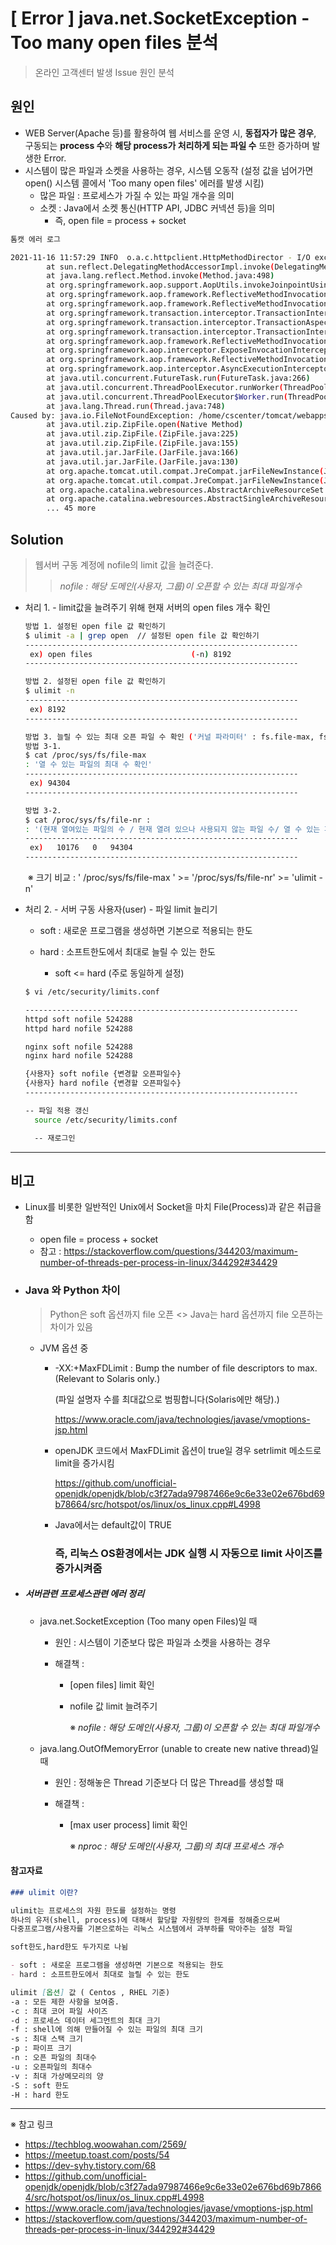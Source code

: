 # [ Error ]  java.net.SocketException - Too many open files 분석

> 온라인 고객센터 발생 Issue 원인 분석

## 원인

- WEB Server(Apache 등)를 활용하여  웹 서비스를 운영 시,
      **동접자가 많은 경우**,  구동되는 **process 수**와 **해당 process가 처리하게 되는 파일 수** 또한 증가하며 발생한 Error.
- 시스템이 많은 파일과 소켓을 사용하는 경우, 시스템 오동작 (설정 값을 넘어가면 open() 시스템 콜에서 'Too many open files' 에러를 발생 시킴)
  - 많은 파일 : 프로세스가 가질 수 있는  파일 개수을 의미
  - 소켓 : Java에서 소켓 통신(HTTP API, JDBC 커넥션 등)을 의미
    - 즉, open file =  process + socket 

```bash
톰캣 에러 로그 

2021-11-16 11:57:29 INFO  o.a.c.httpclient.HttpMethodDirector - I/O exception (java.net.SocketException) caught when processing request: 열린 파일이 너무 많음
        at sun.reflect.DelegatingMethodAccessorImpl.invoke(DelegatingMethodAccessorImpl.java:43)
        at java.lang.reflect.Method.invoke(Method.java:498)
        at org.springframework.aop.support.AopUtils.invokeJoinpointUsingReflection(AopUtils.java:333)
        at org.springframework.aop.framework.ReflectiveMethodInvocation.invokeJoinpoint(ReflectiveMethodInvocation.java:190)
        at org.springframework.aop.framework.ReflectiveMethodInvocation.proceed(ReflectiveMethodInvocation.java:157)
        at org.springframework.transaction.interceptor.TransactionInterceptor$1.proceedWithInvocation(TransactionInterceptor.java:99)
        at org.springframework.transaction.interceptor.TransactionAspectSupport.invokeWithinTransaction(TransactionAspectSupport.java:281)
        at org.springframework.transaction.interceptor.TransactionInterceptor.invoke(TransactionInterceptor.java:96)
        at org.springframework.aop.framework.ReflectiveMethodInvocation.proceed(ReflectiveMethodInvocation.java:179)
        at org.springframework.aop.interceptor.ExposeInvocationInterceptor.invoke(ExposeInvocationInterceptor.java:92)
        at org.springframework.aop.framework.ReflectiveMethodInvocation.proceed(ReflectiveMethodInvocation.java:179)
        at org.springframework.aop.interceptor.AsyncExecutionInterceptor$1.call(AsyncExecutionInterceptor.java:115)
        at java.util.concurrent.FutureTask.run(FutureTask.java:266)
        at java.util.concurrent.ThreadPoolExecutor.runWorker(ThreadPoolExecutor.java:1149)
        at java.util.concurrent.ThreadPoolExecutor$Worker.run(ThreadPoolExecutor.java:624)
        at java.lang.Thread.run(Thread.java:748)
Caused by: java.io.FileNotFoundException: /home/cscenter/tomcat/webapps/ROOT/WEB-INF/lib/spring-tx-4.3.0.RELEASE.jar (열린 파일이 너무 많음)
        at java.util.zip.ZipFile.open(Native Method)
        at java.util.zip.ZipFile.(ZipFile.java:225)
        at java.util.zip.ZipFile.(ZipFile.java:155)
        at java.util.jar.JarFile.(JarFile.java:166)
        at java.util.jar.JarFile.(JarFile.java:130)
        at org.apache.tomcat.util.compat.JreCompat.jarFileNewInstance(JreCompat.java:197)
        at org.apache.tomcat.util.compat.JreCompat.jarFileNewInstance(JreCompat.java:182)
        at org.apache.catalina.webresources.AbstractArchiveResourceSet.openJarFile(AbstractArchiveResourceSet.java:308)
        at org.apache.catalina.webresources.AbstractSingleArchiveResourceSet.getArchiveEntry(AbstractSingleArchiveResourceSet.java:96)
        ... 45 more
```



## Solution

> 웹서버 구동 계정에 nofile의 limit 값을 늘려준다. 
>
> > *nofile : 해당 도메인(사용자, 그룹)이 오픈할 수 있는 최대 파일개수*

- 처리 1.  - limit값을 늘려주기 위해 현재 서버의 open files 개수 확인

  ```bash
  방법 1. 설정된 open file 값 확인하기
  $ ulimit -a | grep open  // 설정된 open file 값 확인하기
  -------------------------------------------------------------
   ex) open files                      (-n) 8192
  -------------------------------------------------------------
  
  방법 2. 설정된 open file 값 확인하기
  $ ulimit -n 
  -------------------------------------------------------------
   ex) 8192
  -------------------------------------------------------------
  
  방법 3. 늘릴 수 있는 최대 오픈 파일 수 확인 ('커널 파라미터' : fs.file-max, fs.file-nr)
  방법 3-1.
  $ cat /proc/sys/fs/file-max 
  : '열 수 있는 파일의 최대 수 확인'
  -------------------------------------------------------------
   ex) 94304
  -------------------------------------------------------------
  
  방법 3-2.
  $ cat /proc/sys/fs/file-nr :  
  : '(현재 열여있는 파일의 수 / 현재 열려 있으나 사용되지 않는 파일 수/ 열 수 있는 파일의 최대 개수 )'
  -------------------------------------------------------------
   ex)   10176   0   94304
  -------------------------------------------------------------
  
  ```

  ​	※ 크기 비교 :    ' /proc/sys/fs/file-max '      >=     '/proc/sys/fs/file-nr'     >=     'ulimit -n' 

  


- 처리 2.  - 서버 구동 사용자(user) - 파일 limit 늘리기


  - soft : 새로운 프로그램을 생성하면 기본으로 적용되는 한도
  - hard : 소프트한도에서 최대로 늘릴 수 있는 한도

    - soft <=  hard (주로 동일하게 설정)

  ```bash
  $ vi /etc/security/limits.conf
  
  -------------------------------------------------------------
  httpd soft nofile 524288
  httpd hard nofile 524288
  
  nginx soft nofile 524288
  nginx hard nofile 524288
  
  {사용자} soft nofile {변경할 오픈파일수}
  {사용자} hard nofile {변경할 오픈파일수}
  -------------------------------------------------------------
  
  -- 파일 적용 갱신
    source /etc/security/limits.conf 
  
    -- 재로그인
  ```



-----------

## 비고

- Linux를 비롯한 일반적인 Unix에서 Socket을 마치 File(Process)과 같은 취급을 함
  - open file =  process + socket 
  - 참고 : https://stackoverflow.com/questions/344203/maximum-number-of-threads-per-process-in-linux/344292#34429



- ### Java 와 Python 차이

  > Python은 soft 옵션까지 file 오픈 <> Java는 hard 옵션까지 file 오픈하는 차이가 있음

  - JVM 옵션 중 

    - -XX:+MaxFDLimit : Bump the number of file descriptors to max. (Relevant to Solaris only.)

      (파일 설명자 수를 최대값으로 범핑합니다(Solaris에만 해당).)

      	https://www.oracle.com/java/technologies/javase/vmoptions-jsp.html

      

    - openJDK 코드에서 MaxFDLimit  옵션이 true일 경우 setrlimit 메소드로 limit을 증가시킴

      https://github.com/unofficial-openjdk/openjdk/blob/c3f27ada97987466e9c6e33e02e676bd69b78664/src/hotspot/os/linux/os_linux.cpp#L4998

    - Java에서는 default값이 TRUE

      ### 즉, 리눅스 OS환경에서는 JDK 실행 시 자동으로 limit 사이즈를 증가시켜줌



- ##### 서버관련 프로세스관련 에러 정리

  - java.net.SocketException (Too many open Files)일 때 

    - 원인 : 시스템이 기준보다 많은 파일과 소켓을 사용하는 경우 

    - 해결책 : 

      - [open files] limit 확인 

      - nofile 값 limit 늘려주기

        ※ *nofile : 해당 도메인(사용자, 그룹)이 오픈할 수 있는 최대 파일개수*

    

  - java.lang.OutOfMemoryError (unable to create new native thread)일 때 

    - 원인 : 정해놓은 Thread 기준보다 더 많은 Thread를 생성할 때

    - 해결책 : 

      - [max user process] limit 확인 

        ※ *nproc : 해당 도메인(사용자, 그룹)의 최대 프로세스 개수* 

#### 참고자료

```markdown
### ulimit 이란?

ulimit는 프로세스의 자원 한도를 설정하는 명령
하나의 유저(shell, process)에 대해서 할당할 자원량의 한계를 정해줌으로써 
다중프로그램/사용자를 기본으로하는 리눅스 시스템에서 과부하를 막아주는 설정 파일 

soft한도,hard한도 두가지로 나뉨

- soft : 새로운 프로그램을 생성하면 기본으로 적용되는 한도
- hard : 소프트한도에서 최대로 늘릴 수 있는 한도

ulimit [옵션] 값 ( Centos , RHEL 기준)
-a : 모든 제한 사항을 보여줌.
-c : 최대 코어 파일 사이즈
-d : 프로세스 데이터 세그먼트의 최대 크기
-f : shell에 의해 만들어질 수 있는 파일의 최대 크기
-s : 최대 스택 크기
-p : 파이프 크기
-n : 오픈 파일의 최대수
-u : 오픈파일의 최대수
-v : 최대 가상메모리의 양
-S : soft 한도
-H : hard 한도
```

-----

※ 참고 링크

- https://techblog.woowahan.com/2569/
- https://meetup.toast.com/posts/54
- https://dev-syhy.tistory.com/68
- https://github.com/unofficial-openjdk/openjdk/blob/c3f27ada97987466e9c6e33e02e676bd69b78664/src/hotspot/os/linux/os_linux.cpp#L4998
- https://www.oracle.com/java/technologies/javase/vmoptions-jsp.html
- https://stackoverflow.com/questions/344203/maximum-number-of-threads-per-process-in-linux/344292#34429

